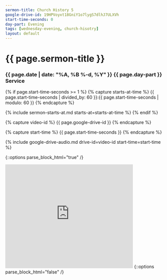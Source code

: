 ```yaml
---
sermon-title: Church History 5
google-drive-id: 19HPVoyxt18GniY1o7lygS7dlhJ7ULXVh
start-time-seconds: 0
day-part: Evening
tags: [wednesday-evening, church-hisotry]
layout: default
---
```


# {{ page.sermon-title }}

### {{ page.date | date: "%A, %B %-d, %Y" }} {{ page.day-part }} Service

{% if page.start-time-seconds >= 1 %}
{% capture starts-at-time %}
{{ page.start-time-seconds | divided_by: 60 }}:{{ page.start-time-seconds | modulo: 60 }}
{% endcapture %}

{% include sermon-starts-at.md starts-at=starts-at-time %}
{% endif %}

{% capture video-id %}
{{ page.google-drive-id }}
{% endcapture %}

{% capture start-time %}
{{ page.start-time-seconds }}
{% endcapture %}

{% include google-drive-audio.md drive-id=video-id start-time=start-time %}

{::options parse_block_html="true" /}
<iframe src="https://onedrive.live.com/embed?cid=19DF4E5D38A1B8EB&resid=19DF4E5D38A1B8EB%2146840&authkey=AFcO2tJafYCc9H0&em=2" width="402" height="327" frameborder="0" scrolling="no"></iframe>
{::options parse_block_html="false" /}

